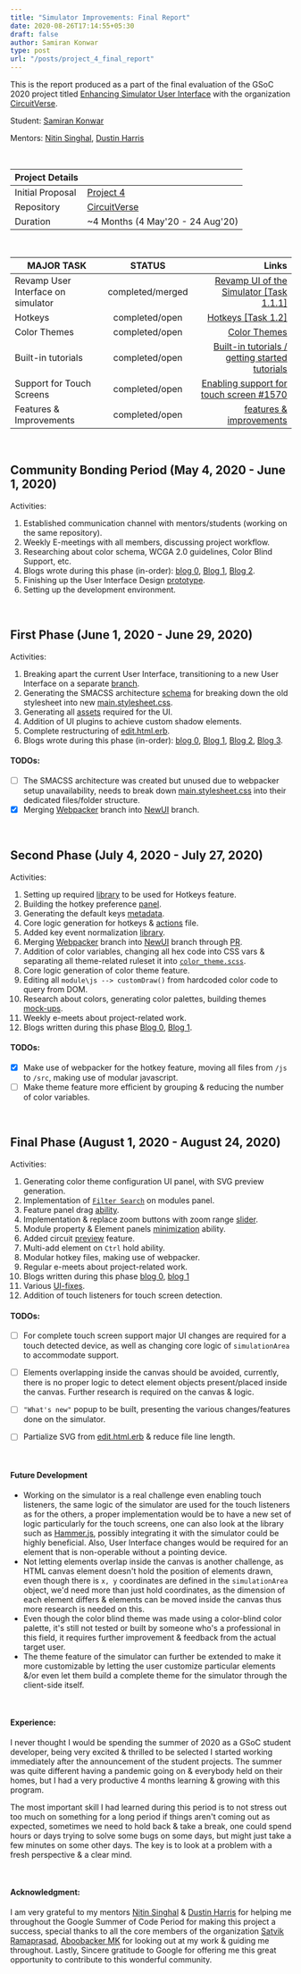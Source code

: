 ```yaml
---
title: "Simulator Improvements: Final Report"
date: 2020-08-26T17:14:55+05:30
draft: false
author: Samiran Konwar
type: post
url: "/posts/project_4_final_report"
---
```


This is the report produced as a part of the final evaluation of the GSoC 2020 project titled [Enhancing Simulator User Interface](https://github.com/CircuitVerse/CircuitVerse/wiki/GSoC%2720-Project-List#project-4---enhancing-simulator-user-interface) with the organization [CircuitVerse](https://github.com/CircuitVerse/CircuitVerse).

Student: [Samiran Konwar](https://github.com/abstrekt)

Mentors: [Nitin Singhal](https://github.com/nitin10s/), [Dustin Harris](https://github.com/devl0rd)

&nbsp;

| Project Details|  |
|---    |---    |
|Initial Proposal|  [Project 4](https://docs.google.com/document/d/17H3BqUwqL_sRxXUo8-wkHShpFo-38ywnn6LUWDJUdUY/edit?usp=sharing)|
|Repository|[CircuitVerse](https://github.com/CircuitVerse/CircuitVerse)|
|Duration| ~4 Months (4 May'20 - 24 Aug'20)|


&nbsp;

| MAJOR TASK     |      STATUS   |  Links |
|----------|:-------------:|------:|
| Revamp User Interface on simulator |  completed/merged | [Revamp UI of the Simulator [Task 1.1.1]](https://github.com/CircuitVerse/CircuitVerse/pull/1438/commits) |
| Hotkeys |    completed/open   |   [Hotkeys [Task 1.2]](https://github.com/CircuitVerse/CircuitVerse/pull/1475/commits) |
| Color Themes |    completed/open   |   [Color Themes](https://github.com/CircuitVerse/CircuitVerse/pull/1520/commits) |
| Built-in tutorials | completed/open |    [Built-in tutorials / getting started tutorials](https://github.com/CircuitVerse/CircuitVerse/pull/1569/commits) |
| Support for Touch Screens | completed/open |   [Enabling support for touch screen #1570](https://github.com/CircuitVerse/CircuitVerse/pull/1570/commits) |
| Features & Improvements | completed/open |    [features & improvements](https://github.com/CircuitVerse/CircuitVerse/pull/1585/commits) |


&nbsp;
&nbsp;

## Community Bonding Period (May 4, 2020 - June 1, 2020)

Activities:

1. Established communication channel with mentors/students (working on the same repository).
2. Weekly E-meetings with all members, discussing project workflow.
3. Researching about color schema, WCGA 2.0 guidelines, Color Blind Support, etc. 
4. Blogs wrote during this phase (in-order): [blog 0](https://abstrekt.github.io/single-blog.html), [Blog 1](https://medium.com/@abstrekt/week-3-of-my-gsoc-project-b8c044b6e7f8), [Blog 2](https://medium.com/@abstrekt/week-4-before-after-i-shall-hide-6096118bd2dc).
5. Finishing up the User Interface Design [prototype](https://xd.adobe.com/view/cfbc29ff-f83b-42d7-7ef0-9220dbb7d3bd-b98d/).
6. Setting up the development environment.

&nbsp;
&nbsp;

## First Phase (June 1, 2020 - June 29, 2020)

Activities:

1. Breaking apart the current User Interface, transitioning to a new User Interface on a separate [branch](https://github.com/CircuitVerse/CircuitVerse/tree/new_UI).
2. Generating the SMACSS architecture [schema](https://github.com/CircuitVerse/CircuitVerse/tree/new_UI/public/css) for breaking down the old stylesheet into new [main.stylesheet.css](https://github.com/CircuitVerse/CircuitVerse/blob/new_UI/public/css/main.stylesheet.css).
3. Generating all [assets](https://github.com/CircuitVerse/CircuitVerse/tree/new_UI/public/css/assets) required for the UI.
5. Addition of UI plugins to achieve custom shadow elements.
6. Complete restructuring of [edit.html.erb](https://github.com/CircuitVerse/CircuitVerse/blob/new_UI/app/views/simulator/edit.html.erb).
7. Blogs wrote during this phase (in-order): [blog 0](https://medium.com/@abstrekt/gsoc-coding-phase-week-1-9cd5c78c8a10), [Blog 1](https://medium.com/@abstrekt/gsoc-week-2-keydown-87776a3cdab2), [Blog 2](https://medium.com/@abstrekt/first-evaluation-1610c33e694f), [Blog 3](https://blog.circuitverse.org/posts/project-4/).

#### TODOs:

- [ ] The SMACSS architecture was created but unused due to webpacker setup unavailability, needs to break down [main.stylesheet.css](https://github.com/CircuitVerse/CircuitVerse/blob/new_UI/public/css/main.stylesheet.css) into their dedicated files/folder structure.
- [x] Merging [Webpacker](https://github.com/CircuitVerse/CircuitVerse/tree/stories/webpack_setup) branch into [NewUI](https://github.com/CircuitVerse/CircuitVerse/tree/new_UI) branch.

&nbsp;
&nbsp;

## Second Phase (July 4, 2020 - July 27, 2020)

Activities:

1. Setting up required [library](https://github.com/CircuitVerse/CircuitVerse/pull/1475/files/2702754aa000716a35dce6527e573f9c4a863f74#diff-1fb8ee4783576259cb2937e8cee8102e) to be used for Hotkeys feature.
2. Building the hotkey preference [panel](https://github.com/CircuitVerse/CircuitVerse/pull/1475/commits/d9459a112db7e20c455e5485d44d8eba45cde5a9).
3. Generating the default keys [metadata](https://github.com/CircuitVerse/CircuitVerse/pull/1475/commits/fc32848c75eb3a97ef14a293e8fcac1cb09b8763#diff-17fbf1f652a79440baed7c82e2a8d76a).
5. Core logic generation for hotkeys & [actions](https://github.com/CircuitVerse/CircuitVerse/pull/1475/commits/b330aef1f65cf4a7c5ebc75c3bf95665c7d750a2#diff-f978a9831c3ff5fc6f243872ae6731cf) file.
7. Added key event normalization [library](https://github.com/CircuitVerse/CircuitVerse/pull/1475/commits/abf1bf27842d46c1ed6b62c95421cd2c3a781f98).
8. Merging [Webpacker](https://github.com/CircuitVerse/CircuitVerse/tree/stories/webpack_setup) branch into [NewUI](https://github.com/CircuitVerse/CircuitVerse/tree/new_UI) branch through [PR](https://github.com/CircuitVerse/CircuitVerse/pull/1519/commits).
9. Addition of color variables, changing all hex code into CSS vars & separating all theme-related ruleset it into [```color_theme.scss```](https://github.com/CircuitVerse/CircuitVerse/pull/1520/files?file-filters%5B%5D=.css&file-filters%5B%5D=.scss#diff-b9b8812305a12ea85f0e281b3e90dfbb).
10. Core logic generation of color theme feature.
11. Editing all ```module\js --> customDraw()``` from hardcoded color code to query from DOM.
12. Research about colors, generating color palettes, building themes [mock-ups](https://xd.adobe.com/view/f791691e-cf90-4b7f-a180-b26582b5b515-a2c2/?fullscreen).
13. Weekly e-meets about project-related work.
14. Blogs written during this phase [Blog 0](https://medium.com/@abstrekt/gsoc-2020-second-phase-evaluation-report-5cc86e31e5cf?source=your_stories_page---------------------------), [Blog 1](https://blog.circuitverse.org/posts/project4-2nd-eval/).

#### TODOs:

- [x] Make use of webpacker for the hotkey feature, moving all files from ```/js``` to ```/src```, making use of modular javascript.
- [ ] Make theme feature more efficient by grouping & reducing the number of color variables.

&nbsp;
&nbsp;

## Final Phase (August 1, 2020 -  August 24, 2020)

Activities:

1. Generating color theme configuration UI panel, with SVG preview generation.
2. Implementation of [```Filter Search```](https://github.com/CircuitVerse/CircuitVerse/pull/1577) on modules panel.
3. Feature panel drag [ability](https://github.com/CircuitVerse/CircuitVerse/pull/1585/commits/f444b95bb030101e68331e37b607f187bc5aa0c3).
4. Implementation & replace zoom buttons with zoom range [slider](https://github.com/CircuitVerse/CircuitVerse/pull/1585/commits/003a013cd63dee1af84d6fe8aaad395a31297519).
5. Module property & Element panels [minimization](https://github.com/CircuitVerse/CircuitVerse/pull/1585/commits/003a013cd63dee1af84d6fe8aaad395a31297519) ability.
6. Added circuit [preview](https://github.com/CircuitVerse/CircuitVerse/pull/1585/commits/0d23ac1d4ca524c2577ae0155acd2c22dba08a13) feature.
7. Multi-add element on ```Ctrl``` hold ability.
9. Modular hotkey files, making use of webpacker.
10. Regular e-meets about project-related work.
11. Blogs written during this phase [blog 0](https://medium.com/@abstrekt/gsoc-2020-final-phase-report-1-f3ff405a5922), [blog 1](#)
12. Various [UI-fixes](https://github.com/CircuitVerse/CircuitVerse/pull/1584/commits).
13. Addition of touch listeners for touch screen detection.

#### TODOs:

- [ ] For complete touch screen support major UI changes are required for a touch detected device, as well as changing core logic of ```simulationArea``` to accommodate support.
- [ ] Elements overlapping inside the canvas should be avoided, currently, there is no proper logic to detect element objects present/placed inside the canvas. Further research is required on the canvas & logic.
- [ ] ```"What's new"``` popup to be built, presenting the various changes/features done on the simulator.
- [ ] Partialize SVG from [edit.html.erb](https://github.com/CircuitVerse/CircuitVerse/blob/new_UI/app/views/simulator/edit.html.erb) & reduce file line length.



&nbsp; 
&nbsp; 

#### Future Development

- Working on the simulator is a real challenge even enabling touch listeners, the same logic of the simulator are used for the touch listeners as for the others, a proper implementation would be to have a new set of logic particularly for the touch screens, one can also look at the library such as [Hammer.js](https://hammerjs.github.io/), possibly integrating it with the simulator could be highly beneficial. Also, User Interface changes would be required for an element that is non-operable without a pointing device.
- Not letting elements overlap inside the canvas is another challenge, as HTML canvas element doesn't hold the position of elements drawn, even though there is ```x, y``` coordinates are defined in the ```simulationArea``` object, we'd need more than just hold coordinates, as the dimension of each element differs & elements can be moved inside the canvas thus more research is needed on this.
- Even though the color blind theme was made using a color-blind color palette, it's still not tested or built by someone who's a professional in this field, it requires further improvement & feedback from the actual target user.
- The theme feature of the simulator can further be extended to make it more customizable by letting the user customize particular elements &/or even let them build a complete theme for the simulator through the client-side itself.

&nbsp; 
&nbsp; 

#### Experience:

I never thought I would be spending the summer of 2020 as a GSoC student developer, being very excited & thrilled to be selected I started working immediately after the announcement of the student projects. The summer was quite different having a pandemic going on & everybody held on their homes, but I had a very productive 4 months learning & growing with this program. 

The most important skill I had learned during this period is to not stress out too much on something for a long period if things aren't coming out as expected, sometimes we need to hold back & take a break, one could spend hours or days trying to solve some bugs on some days, but might just take a few minutes on some other days. The key is to look at a problem with a fresh perspective & a clear mind.

&nbsp; 
&nbsp; 

#### Acknowledgment:

I am very grateful to my mentors [Nitin Singhal](https://github.com/nitin10s/) & [Dustin Harris](https://github.com/devl0rd) for helping me throughout the Google Summer of Code Period for making this project a success, special thanks to all the core members of the organization [Satvik Ramaprasad](https://github.com/satu0king), [Aboobacker MK](https://github.com/tachyons) for looking out at my work & guiding me throughout. Lastly, Sincere gratitude to Google for offering me this great opportunity to contribute to this wonderful community.
